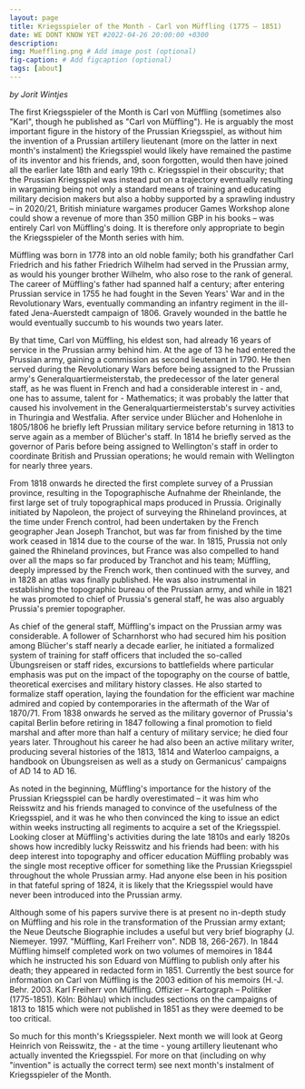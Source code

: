 ```yaml
---
layout: page
title: Kriegsspieler of the Month - Carl von Müffling (1775 – 1851)
date: WE DONT KNOW YET #2022-04-26 20:00:00 +0300
description: 
img: Mueffling.png # Add image post (optional)
fig-caption: # Add figcaption (optional)
tags: [about]
---
```


*by Jorit Wintjes*

The first Kriegsspieler of the Month is Carl von Müffling (sometimes also "Karl", though he published as "Carl von Müffling"). He is arguably the most important figure in the history of the Prussian Kriegsspiel, as without him the invention of a Prussian artillery lieutenant (more on the latter in next month's instalment) the Kriegsspiel would likely have remained the pastime of its inventor and his friends, and, soon forgotten, would then have joined all the earlier late 18th and early 19th c. Kriegsspiel in their obscurity; that the Prussian Kriegsspiel was instead put on a trajectory eventually resulting in wargaming being not only a standard means of training and educating military decision makers but also a hobby supported by a sprawling industry – in 2020/21, British miniature wargames producer Games Workshop alone could show a revenue of more than 350 million GBP in his books – was entirely Carl von Müffling's doing. It is therefore only appropriate to begin the Kriegsspieler of the Month series with him.

Müffling was born in 1778 into an old noble family; both his grandfather Carl Friedrich and his father Friedrich Wilhelm had served in the Prussian army, as would his younger brother Wilhelm, who also rose to the rank of general. The career of Müffling's father had spanned half a century; after entering Prussian service in 1755 he had fought in the Seven Years' War and in the Revolutionary Wars, eventually commanding an infantry regiment in the ill-fated Jena-Auerstedt campaign of 1806. Gravely wounded in the battle he would eventually succumb to his wounds two years later. 

By that time, Carl von Müffling, his eldest son, had already 16 years of service in the Prussian army behind him. At the age of 13 he had entered the Prussian army, gaining a commission as second lieutenant in 1790. He then served during the Revolutionary Wars before being assigned to the Prussian army's Generalquartiermeisterstab, the predecessor of the later general staff, as he was fluent in French and had a considerable interest in - and, one has to assume, talent for - Mathematics; it was probably the latter that caused his involvement in the Generalquartiermeisterstab's survey activities in Thuringia and Westfalia. After service under Blücher and Hohenlohe in 1805/1806 he briefly left Prussian military service before returning in 1813 to serve again as a member of Blücher's staff. In 1814 he briefly served as the governor of Paris before being assigned to Wellington's staff in order to coordinate British and Prussian operations; he would remain with Wellington for nearly three years. 

From 1818 onwards he directed the first complete survey of a Prussian province, resulting in the Topographische Aufnahme der Rheinlande, the first large set of truly topographical maps produced in Prussia. Originally initiated by Napoleon, the project of surveying the Rhineland provinces, at the time under French control, had been undertaken by the French geographer Jean Joseph Tranchot, but was far from finished by the time work ceased in 1814 due to the course of the war. In 1815, Prussia not only gained the Rhineland provinces, but France was also compelled to hand over all the maps so far produced by Tranchot and his team; Müffling, deeply impressed by the French work, then continued with the survey, and in 1828 an atlas was finally published. He was also instrumental in establishing the topographic bureau of the Prussian army, and while in 1821 he was promoted to chief of Prussia's general staff, he was also arguably Prussia's premier topographer.

As chief of the general staff, Müffling's impact on the Prussian army was considerable. A follower of Scharnhorst who had secured him his position among Blücher's staff nearly a decade earlier, he initiated a formalized system of training for staff officers that included the so-called Übungsreisen or staff rides, excursions to battlefields where particular emphasis was put on the impact of the topography on the course of battle, theoretical exercises and military history classes. He also started to formalize staff operation, laying the foundation for the efficient war machine admired and copied by contemporaries in the aftermath of the War of 1870/71. From 1838 onwards he served as the military governor of Prussia's capital Berlin before retiring in 1847 following a final promotion to field marshal and after more than half a century of military service; he died four years later. Throughout his career he had also been an active military writer, producing several histories of the 1813, 1814 and Waterloo campaigns, a handbook on Übungsreisen as well as a study on Germanicus' campaigns of AD 14 to AD 16.

As noted in the beginning, Müffling's importance for the history of the Prussian Kriegsspiel can be hardly overestimated – it was him who Reisswitz and his friends managed to convince of the usefulness of the Kriegsspiel, and it was he who then convinced the king to issue an edict within weeks instructing all regiments to acquire a set of the Kriegsspiel. Looking closer at Müffling's activities during the late 1810s and early 1820s shows how incredibly lucky Reisswitz and his friends had been: with his deep interest into topography and officer education Müffling probably was the single most receptive officer for something like the Prussian Kriegsspiel throughout the whole Prussian army. Had anyone else been in his position in that fateful spring of 1824, it is likely that the Kriegsspiel would have never been introduced into the Prussian army.

Although some of his papers survive there is at present no in-depth study on Müffling and his role in the transformation of the Prussian army extant; the Neue Deutsche Biographie includes a useful but very brief biography (J. Niemeyer. 1997. "Müffling, Karl Freiherr von". NDB 18, 266-267). In 1844 Müffling himself completed work on two volumes of memoires in 1844 which he instructed his son Eduard von Müffling to publish only after his death; they appeared in redacted form in 1851. Currently the best source for information on Carl von Müffling is the 2003 edition of his memoirs (H.-J. Behr. 2003. Karl Freiherr von Müffling. Offizier – Kartograph – Politiker (1775-1851). Köln: Böhlau) which includes sections on the campaigns of 1813 to 1815 which were not published in 1851 as they were deemed to be too critical.

So much for this month's Kriegsspieler. Next month we will look at Georg Heinrich von Reisswitz, the - at the time - young artillery lieutenant who actually invented the Kriegsspiel. For more on that (including on why "invention" is actually the correct term) see next month's instalment of Kriegsspieler of the Month.
